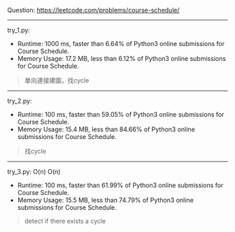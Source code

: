 Question: https://leetcode.com/problems/course-schedule/

---

try_1.py:
* Runtime: 1000 ms, faster than 6.64% of Python3 online submissions for Course Schedule.
* Memory Usage: 17.2 MB, less than 6.12% of Python3 online submissions for Course Schedule.

> 單向連接建圖，找cycle

---

try_2.py:
* Runtime: 100 ms, faster than 59.05% of Python3 online submissions for Course Schedule.
* Memory Usage: 15.4 MB, less than 84.66% of Python3 online submissions for Course Schedule.

> 找cycle

---

try_3.py: O(n) O(n)

* Runtime: 100 ms, faster than 61.99% of Python3 online submissions for Course Schedule.
* Memory Usage: 15.5 MB, less than 74.79% of Python3 online submissions for Course Schedule.

> detect if there exists a cycle
